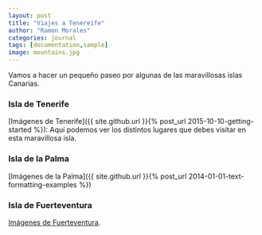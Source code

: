 ```yaml
---
layout: post
title: "Viajes a Tenereife"
author: "Ramon Morales"
categories: journal
tags: [documentation,sample]
image: mountains.jpg
---
```


Vamos a hacer un pequeño paseo por algunas de las maravillosas islas Canarias.

### Isla de Tenerife

[Imágenes de Tenerife]({{ site.github.url }}{% post_url 2015-10-10-getting-started %}): Aquí podemos ver los distintos lugares que debes visitar en esta maravillosa isla.

### Isla de la Palma

[Imágenes de la Palma]({{ site.github.url }}{% post_url 2014-01-01-text-formatting-examples %})

### Isla de Fuerteventura

[Imágenes de Fuerteventura](http://choosealicense.com/licenses/mit/). 
